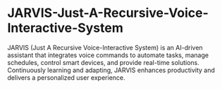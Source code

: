 # JARVIS-Just-A-Recursive-Voice-Interactive-System
JARVIS (Just A Recursive Voice-Interactive System) is an AI-driven assistant that integrates voice commands to automate tasks, manage schedules, control smart devices, and provide real-time solutions. Continuously learning and adapting, JARVIS enhances productivity and delivers a personalized user experience.
